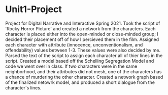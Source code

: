 # Unit1-Project
Project for Digital Narrative and Interactive Spring 2021. Took the script of 'Rocky Horror Picture' and created a network from the characters.
Each character is placed either into the open-minded or close-minded group; I decided their placement off of how I percieved them in the film. Assigned each character with attribute (innocence, unconventionalism, and offendability) values between 1-3. These values were also decided by me. Parsed the text of the script to assign each character all of thier lines in the script. Created a model based off the Schelling Segregation Model and code we went over in class. If two characters were in the same neighborhood, and their attributes did not mesh, one of the characters has a chance of murdering the other character. Created a network graph based of the finalized netowrk model, and produced a short dialogue from the character's lines. 
